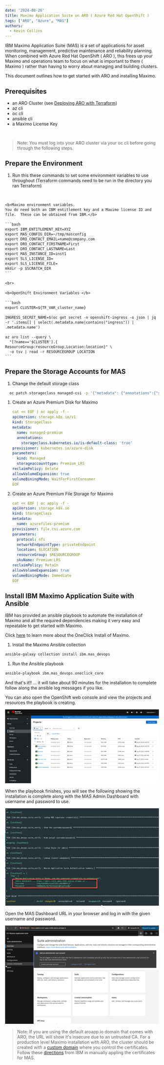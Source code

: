 ```yaml
---
date: '2024-08-26'
title: Maximo Application Suite on ARO ( Azure Red Hat OpenShift )
tags: ["ARO", "Azure", "MAS"]
authors:
  - Kevin Collins
---
```


IBM Maximo Application Suite (MAS) is a set of applications for asset monitoring, management, predictive maintenance and reliability planning.  When combined with Azure Red Hat OpenShift ( ARO ), this frees up your Maximo and operations team to focus on what is important to them ( Maximo ) rather than having to worry about managing and building clusters.

This document outlines how to get started with ARO and installing Maximo.


## Prerequisites
* an ARO Cluster (see [Deploying ARO with Terraform](/experts/aro/terraform-install/))
* az cli
* oc cli
* ansible cli
* a Maximo License Key
<br>

> Note: You must log into your ARO cluster via your oc cli before going through the following steps.

## Prepare the Environment

1. Run this these commands to set some environment variables to use throughout (Terraform commands need to be run in the directory you ran Terraform)
<br>

    <b>Maximo environment variables.
    You do need both an IBM entitlement key and a Maximo license ID and file.  These can be obtained from IBM.</b>

    ```bash
    export IBM_ENTITLEMENT_KEY=XYZ
    export MAS_CONFIG_DIR=~/tmp/masconfig
    export DRO_CONTACT_EMAIL=name@company.com
    export DRO_CONTACT_FIRSTNAME=First
    export DRO_CONTACT_LASTNAME=Last
    export MAS_INSTANCE_ID=inst1
    export SLS_LICENSE_ID=
    export SLS_LICENSE_FILE=
    mkdir -p $SCRATCH_DIR
    ```

    <br>

    <b>OpenShift Environment Variables </b>

    ```bash
    export CLUSTER=${TF_VAR_cluster_name}

    INGRESS_SECRET_NAME=$(oc get secret -n openshift-ingress -o json | jq -r '.items[] | select(.metadata.name|contains("ingress")) | .metadata.name')

    az aro list --query \
      "[?name=='$CLUSTER'].{ ResourceGroup:resourceGroup,Location:location}" \
      -o tsv | read -r RESOURCEGROUP LOCATION
    ```
    

## Prepare the Storage Accounts for MAS

1. Change the default storage class

```bash
  oc patch storageclass managed-csi -p '{"metadata": {"annotations":{"storageclass.kubernetes.io/is-default-class":"false"}}}'
```

1. Create an Azure Premium Disk for Maximo

    ```yaml
    cat << EOF | oc apply -f -
    apiVersion: storage.k8s.io/v1
    kind: StorageClass
    metadata:
      name: managed-premium
      annotations: 
        storageclass.kubernetes.io/is-default-class: 'true'
    provisioner: kubernetes.io/azure-disk
    parameters:
      kind: Managed
      storageaccounttype: Premium_LRS
    reclaimPolicy: Delete
    allowVolumeExpansion: true
    volumeBiningMode: WaitForFirstConsumer
    EOF
    ```

1. Create an Azure Premium File Storage for Maximo

    ```yaml
    cat << EOF | oc apply -f -
    apiVersion: storage.k8s.io
    kind: StorageClass
    metadata:
      name: azurefiles-premium
    provisioner: file.csi.azure.com
    parameters:
      protocol: nfs
      networkEndpointType: privateEndpoint
      location: $LOCATION
      resourceGroup: $RESOURCEGROUP
      skuName: Premium:LRS
    reclaimPolicy: Retain
    allowVolumeExpansion: true
    volumeBiningMode: Immediate
    EOF
    ```

## Install IBM Maximo Application Suite with Ansible

IBM has provided an ansible playbook to automate the installation of Maximo and all the required dependencies making it very easy and repeatable to get started with Maximo.

Click [here](https://ibm-mas.github.io/ansible-devops/playbooks/oneclick-core) to learn more about the OneClick Install of Maximo.

1. Install the Maximo Ansible collection

```bash
ansible-galaxy collection install ibm.mas_devops
```

1. Run the Ansible playbook
```bash
ansible-playbook ibm.mas_devops.oneclick_core
```

And that's it!! ... it will take about 90 minutes for the installation to complete follow along the ansible log messages if you like.

You can also open the OpenShift web console and view the projects and resources the playbook is creating.

![MAS Projects](images/mas-projects.jpg)

When the playbook finishes, you will see the following showing the installation is complete along with the MAS Admin Dashboard with username and password to use.

![MAS Installation](images/mas-finish.png)

Open the MAS Dashboard URL in your browser and log in with the given username and password.

![MAS Admin](images/mas-admin.png)

> Note: If you are using the default aroapp.io domain that comes with ARO, the URL will show it's insecure due to an untrusted CA.
For a production level Maximo installation with ARO, the cluster should be created with a [custom domain](https://cloud.redhat.com/experts/aro/cert-manager/) where you control the certificates.  Follow these [directions](https://www.ibm.com/docs/en/mas-cd/continuous-delivery?topic=management-manual-certificate) from IBM in manually appling the certificates for MAS.










